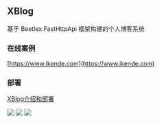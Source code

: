 ## XBlog
基于 Beetlex.FastHttpApi 框架构建的个人博客系统

### 在线案例
[https://www.ikende.com](https://www.ikende.com)

### 部署
[XBlog介绍和部署](https://www.ikende.com/blog/90.html)

![](https://i.imgur.com/AkHMDam.png)
![](https://i.imgur.com/K9MAypS.png)
![](https://i.imgur.com/1k4vgV8.png)
